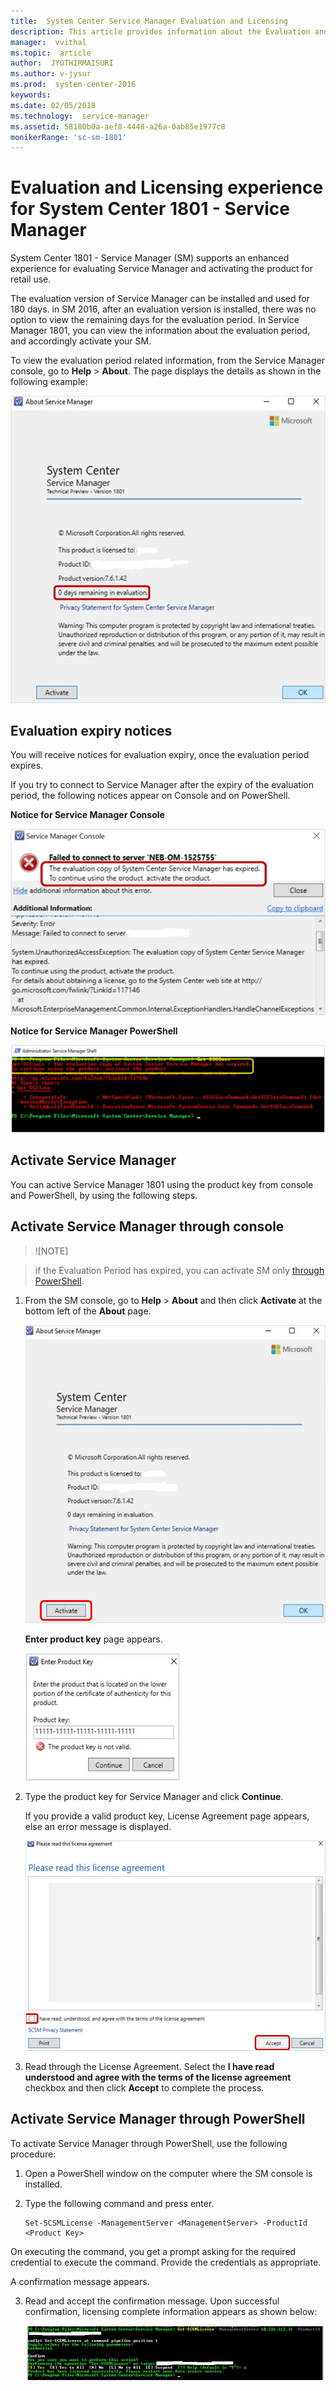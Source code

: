 ```yaml
---
title:  System Center Service Manager Evaluation and Licensing
description: This article provides information about the Evaluation and Licensing related updates in System Center 1801 - Service Manager
manager:  vvithal
ms.topic:  article
author:  JYOTHIRMAISURI
ms.author: v-jysur
ms.prod:  system-center-2016
keywords:  
ms.date: 02/05/2018
ms.technology:  service-manager
ms.assetid: 58180b0a-aef8-4448-a26a-0ab85e1977c8
monikerRange: 'sc-sm-1801'
---
```



# Evaluation and Licensing experience for System Center 1801 - Service Manager

System Center 1801 - Service Manager (SM) supports an enhanced experience for evaluating Service Manager and activating the product for retail use.  

The evaluation version of Service Manager can be installed and used for 180 days. in SM 2016, after an evaluation version is installed, there was no option to view the remaining days for the evaluation period. In Service Manager 1801, you can view the information about the evaluation period, and accordingly activate your  SM.

To view the evaluation period related information, from the Service Manager console, go to **Help** > **About**. The page displays the details as shown in the following example:

 ![About SM](./media/sm-licensing/sm-about.png)

## Evaluation expiry notices

You will receive notices for evaluation expiry, once the evaluation period expires.

If you try to connect to Service Manager after the expiry of the evaluation period, the following notices appear on Console and on PowerShell.

**Notice for Service Manager Console**

![Notice through console](./media/sm-licensing/notice-for-sm.png)

**Notice for Service Manager PowerShell**

![Notice through PowerShell](./media/sm-licensing/notice-for-sm-powershell.png)

## Activate Service Manager

You can active Service Manager 1801 using the product key from console and  PowerShell, by using the following steps.

## Activate  Service Manager through console

>![NOTE]

> if the Evaluation Period has expired, you can activate SM only [through PowerShell](#activate-service-manager-through-powershell).

1. From the SM console, go to **Help** > **About** and then click **Activate** at the bottom left of the **About** page.

    ![SM activate through console](./media/sm-licensing/sm-activate.png)

    **Enter product key** page appears.

    ![SM product key](./media/sm-licensing/product-key-sm.png)

2. Type the product key for Service Manager and click **Continue**.

    If you provide a valid product key, License Agreement page appears, else an error message is displayed.

    ![SM license agreement](./media/sm-licensing/license-agreement-sm.png)

3. Read through the License Agreement. Select the **I have read understood and agree with the terms of the license agreement** checkbox and then click **Accept** to complete the process.

## Activate  Service Manager through PowerShell

To activate Service Manager through PowerShell, use the following procedure:

1. Open a PowerShell window on the computer where the SM console is installed.

2. Type the following command and press enter.

    ```  
    Set-SCSMLicense -ManagementServer <ManagementServer> -ProductId <Product Key>
    ```      
On executing the command, you get a prompt asking for the required credential to execute the command. Provide the credentials as appropriate.

A confirmation message appears.

3.  Read and accept the confirmation message. Upon successful confirmation, licensing complete information appears as shown below:  

    ![SM license completion](./media/sm-licensing/licensing-complete.png)
